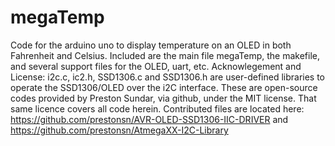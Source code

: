 # megaTemp
Code for the arduino uno to display temperature on an OLED in both Fahrenheit and Celsius. 
Included are the main file megaTemp, the makefile, and several support files for the OLED, uart, etc. 
Acknowlegement and License: i2c.c, ic2.h, SSD1306.c and SSD1306.h are user-defined libraries to operate the SSD1306/OLED over the i2C interface. These are open-source codes provided by Preston Sundar, via github, under the MIT license. That same licence covers all code herein. Contributed files are located here:
https://github.com/prestonsn/AVR-OLED-SSD1306-IIC-DRIVER and https://github.com/prestonsn/AtmegaXX-I2C-Library
